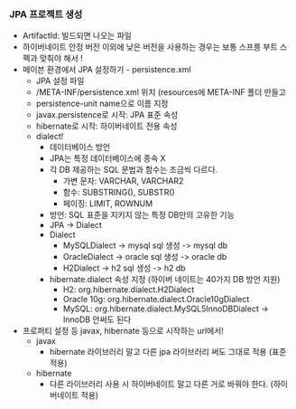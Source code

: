 ### JPA 프로젝트 생성
- ArtifactId: 빌드되면 나오는 파일
- 하이버네이트 안정 버전 이외에 낮은 버전을 사용하는 경우는 보통 스프릉 부트 스펙과 맞춰야 해서 !
- 메이븐 환경에서 JPA 설정하기 - persistence.xml
    - JPA 설정 파일
    - /META-INF/persistence.xml 위치 (resources에 META-INF 폴더 만들고
    - persistence-unit name으로 이름 지정
    - javax.persistence로 시작: JPA 표준 속성
    - hibernate로 시작: 하이버네이트 전용 속성
    - dialect! 
      - 데이터베이스 방언
      - JPA는 특정 데이터베이스에 종속 X
      - 각 DB 제공하는 SQL 문법과 함수는 조금씩 다르다.
        - 가변 문자: VARCHAR, VARCHAR2
        - 함수: SUBSTRING(), SUBSTR()
        - 페이징: LIMIT, ROWNUM
      - 방언: SQL 표준을 지키지 않는 특정 DB만의 고유한 기능
      - JPA -> Dialect
      - Dialect
        - MySQLDialect -> mysql sql 생성 -> mysql db
        - OracleDialect -> oracle sql 생성 -> oracle db
        - H2Dialect -> h2 sql 생성 -> h2 db
      - hibernate.dialect 속성 지정 (하이버 네이트는 40가지 DB 방언 지원)
        - H2: org.hibernate.dialect.H2Dialect
        - Oracle 10g: org.hibernate.dialect.Oracle10gDialect
        - MySQL: org.hibernate.dialect.MySQL5InnoDBDialect -> InnoDB 안써도 된다
- 프로퍼티 설정 등 javax, hibernate 등으로 시작하는 url에서!
    - javax
      - hibernate 라이브러리 말고 다른 jpa 라이브러리 써도 그대로 적용 (표준 적용)
    - hibernate
      - 다른 라이브러리 사용 시 하이버네이트 말고 다른 거로 바꿔야 한다. (하이버네이트 적용)